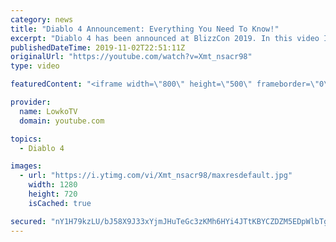 ```yaml
---
category: news
title: "Diablo 4 Announcement: Everything You Need To Know!"
excerpt: "Diablo 4 has been announced at BlizzCon 2019. In this video I go over everything you need to know about this upcoming Blizzard Entertainment game."
publishedDateTime: 2019-11-02T22:51:11Z
originalUrl: "https://youtube.com/watch?v=Xmt_nsacr98"
type: video

featuredContent: "<iframe width=\"800\" height=\"500\" frameborder=\"0\" src=\"https://www.youtube.com/embed/Xmt_nsacr98\" allow=\"accelerometer; autoplay; encrypted-media; gyroscope; picture-in-picture\" allowfullscreen></iframe>"

provider:
  name: LowkoTV
  domain: youtube.com

topics:
  - Diablo 4

images:
  - url: "https://i.ytimg.com/vi/Xmt_nsacr98/maxresdefault.jpg"
    width: 1280
    height: 720
    isCached: true

secured: "nY1H79kzLU/bJ58X9J33xYjmJHuTeGc3zKMh6HYi4JTtKBYCZDZM5EDpWlbTgoZD/ZLU35WWSUeTKfk2fE2SK0YVhmNWAMlQ1CYMuyzyOf5skrcPm94US/mCY1SCA4POHmrPW3AjLF1TkCCuw5JYvDp726+MI+0Pk5kpaQCDtBLH7SJJ6G8BHRqN0p1Vy2AVdsaOwCr0bjL6l1q9En8fu3Pf5ya60Jv1CmlL8sdM7kSBw2SNBDac5twqiii2z1W8dlC8A27TvO2emnGKh0qyXCSPdGv2XMIlaLKPhIZZ3UJUeZq9lNYviMD6OOFhx8QU4PUipOFOWH7TTvdgxEPbtf4/xqRfDKGHx7B41XisJAtfpnu2AKJpHiffTjitzDnsPah+xuPWzG6XR7bPguGwCXJV+4FreKXTTBr8Zqdh4DgdMAUDJ2fbN7B6/fjJykS6;8fbwgN36RwPppBy+hSkXfg=="
---
```


